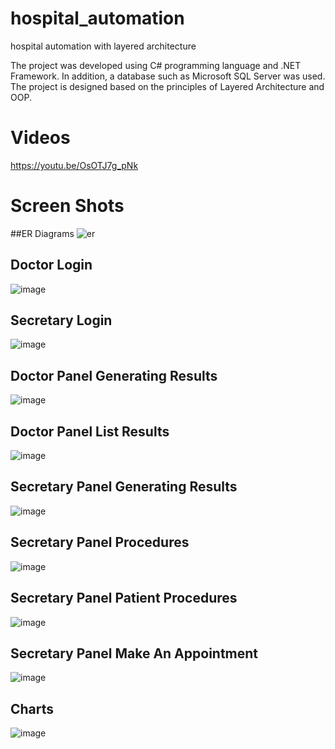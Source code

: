 # hospital_automation
 hospital automation with layered architecture
 
 The project was developed using C# programming language and .NET Framework. In addition, a database such as Microsoft SQL Server was used. The project is designed based on the principles of Layered Architecture and OOP.
 
 # Videos
 https://youtu.be/OsOTJ7g_pNk
 
 # Screen Shots
 
 ##ER Diagrams
 ![er](https://github.com/barisbalcikoca1/hospital_automation/assets/86593147/29addb90-4d8e-420f-a434-1baf3ebe64d4)

## Doctor Login
  ![image](https://github.com/barisbalcikoca1/hospital_automation/assets/86593147/1830e046-0e43-4149-983b-4645eac30b16)
  
## Secretary Login
  ![image](https://github.com/barisbalcikoca1/hospital_automation/assets/86593147/96315e05-ca64-4b02-ac29-380f3a2c3481)
  
## Doctor Panel Generating Results
![image](https://github.com/barisbalcikoca1/hospital_automation/assets/86593147/1c81b386-5d4b-4292-82a0-17b67ff72f49)

 ## Doctor Panel List Results
![image](https://github.com/barisbalcikoca1/hospital_automation/assets/86593147/bc06172b-8a1a-447e-8eb1-483056ae76d9)

## Secretary Panel Generating Results
![image](https://github.com/barisbalcikoca1/hospital_automation/assets/86593147/5eb85974-4e8d-4085-b5a8-d37bedf4bd5d)

## Secretary Panel Procedures
![image](https://github.com/barisbalcikoca1/hospital_automation/assets/86593147/843260e0-caaa-4ba1-a64d-2b8bbf74990d)

## Secretary Panel Patient Procedures
![image](https://github.com/barisbalcikoca1/hospital_automation/assets/86593147/89e36472-b944-46fe-ba11-7f02fee64afe)

## Secretary Panel Make An Appointment
![image](https://github.com/barisbalcikoca1/hospital_automation/assets/86593147/cd3d30a8-7985-4c32-9e6e-4a39d4603c69)

## Charts
![image](https://github.com/barisbalcikoca1/hospital_automation/assets/86593147/c84ae2f2-40a1-4d10-9934-f53c26c50ef5)


